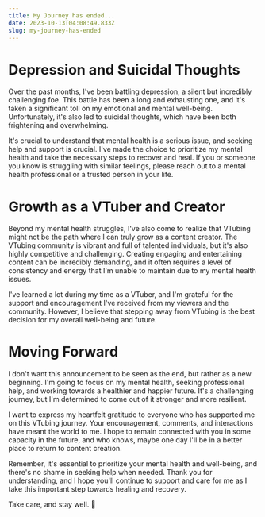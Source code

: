 ```yaml
---
title: My Journey has ended...
date: 2023-10-13T04:08:49.833Z
slug: my-journey-has-ended
---
```



# Depression and Suicidal Thoughts

Over the past months, I've been battling depression, a silent but incredibly challenging foe. This battle has been a long and exhausting one, and it's taken a significant toll on my emotional and mental well-being. Unfortunately, it's also led to suicidal thoughts, which have been both frightening and overwhelming.

It's crucial to understand that mental health is a serious issue, and seeking help and support is crucial. I've made the choice to prioritize my mental health and take the necessary steps to recover and heal. If you or someone you know is struggling with similar feelings, please reach out to a mental health professional or a trusted person in your life.

# Growth as a VTuber and Creator

Beyond my mental health struggles, I've also come to realize that VTubing might not be the path where I can truly grow as a content creator. The VTubing community is vibrant and full of talented individuals, but it's also highly competitive and challenging. Creating engaging and entertaining content can be incredibly demanding, and it often requires a level of consistency and energy that I'm unable to maintain due to my mental health issues.

I've learned a lot during my time as a VTuber, and I'm grateful for the support and encouragement I've received from my viewers and the community. However, I believe that stepping away from VTubing is the best decision for my overall well-being and future.

# Moving Forward

I don't want this announcement to be seen as the end, but rather as a new beginning. I'm going to focus on my mental health, seeking professional help, and working towards a healthier and happier future. It's a challenging journey, but I'm determined to come out of it stronger and more resilient.

I want to express my heartfelt gratitude to everyone who has supported me on this VTubing journey. Your encouragement, comments, and interactions have meant the world to me. I hope to remain connected with you in some capacity in the future, and who knows, maybe one day I'll be in a better place to return to content creation.

Remember, it's essential to prioritize your mental health and well-being, and there's no shame in seeking help when needed. Thank you for understanding, and I hope you'll continue to support and care for me as I take this important step towards healing and recovery.

Take care, and stay well. 🌟